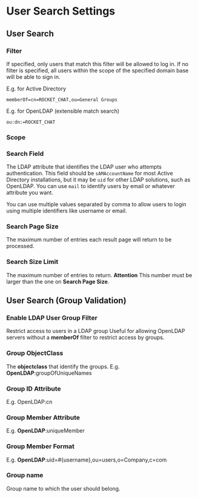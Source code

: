 # User Search Settings

## User Search

### Filter

If specified, only users that match this filter will be allowed to log in. If no filter is specified, all users within the scope of the specified domain base will be able to sign in.

E.g. for Active Directory

```text
memberOf=cn=ROCKET_CHAT,ou=General Groups
```

E.g. for OpenLDAP \(extensible match search\)

```text
ou:dn:=ROCKET_CHAT
```

### Scope

### Search Field

The LDAP attribute that identifies the LDAP user who attempts authentication. This field should be `sAMAccountName` for most Active Directory installations, but it may be `uid` for other LDAP solutions, such as OpenLDAP. You can use `mail` to identify users by email or whatever attribute you want.

You can use multiple values separated by comma to allow users to login using multiple identifiers like username or email.

### Search Page Size

The maximum number of entries each result page will return to be processed.

### Search Size Limit

The maximum number of entries to return. **Attention** This number must be larger than the one on **Search Page Size**.

## User Search \(Group Validation\)

### Enable LDAP User Group Filter

Restrict access to users in a LDAP group Useful for allowing OpenLDAP servers without a **memberOf** filter to restrict access by groups.

### Group ObjectClass

The **objectclass** that identify the groups. E.g. **OpenLDAP**:groupOfUniqueNames

### Group ID Attribute

E.g. OpenLDAP:cn

### Group Member Attribute

E.g. **OpenLDAP**:uniqueMember

### Group Member Format

E.g. **OpenLDAP**:uid=\#{username},ou=users,o=Company,c=com

### Group name

Group name to which the user should belong.

